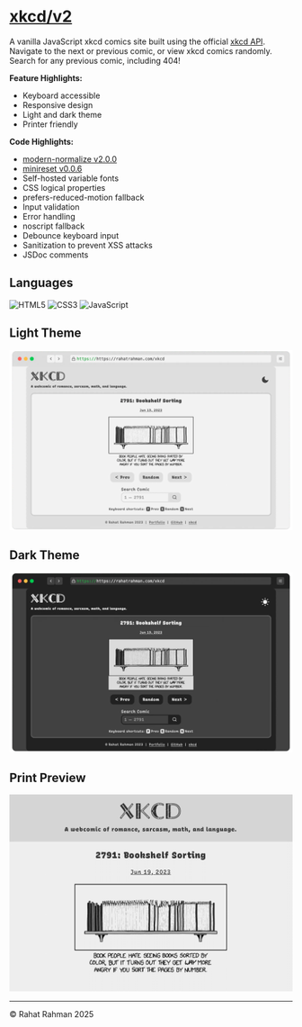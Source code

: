 # [xkcd/v2](https://rahatrahman.com/xkcd/v2)

A vanilla JavaScript xkcd comics site built using the official [xkcd API](https://xkcd.com/json.html). Navigate to the next or previous comic, or view xkcd comics randomly. Search for any previous comic, including 404!

__Feature Highlights:__
* Keyboard accessible
* Responsive design
* Light and dark theme
* Printer friendly

__Code Highlights:__
* [modern-normalize v2.0.0](https://github.com/sindresorhus/modern-normalize)
* [minireset v0.0.6](https://github.com/jgthms/minireset.css)
* Self-hosted variable fonts
* CSS logical properties
* prefers-reduced-motion fallback
* Input validation
* Error handling
* noscript fallback
* Debounce keyboard input
* Sanitization to prevent XSS attacks
* JSDoc comments

## Languages
![HTML5](https://img.shields.io/badge/HTML5-E34F26?style=for-the-badge&logo=html5&logoColor=white)
![CSS3](https://img.shields.io/badge/CSS3-1572B6?style=for-the-badge&logo=css3&logoColor=white)
![JavaScript](https://img.shields.io/badge/JavaScript-323330?style=for-the-badge&logo=javascript&logoColor=F7DF1E)

## Light Theme
![light theme mockup](assets/images/mockup-light.webp)

## Dark Theme
![dark theme mockup](assets/images/mockup-dark.webp)

## Print Preview
![print preview](assets/images/print-preview.png)

---
&copy; Rahat Rahman 2025